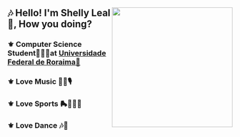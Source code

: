 

<!--
**ShellyLeal05/ShellyLeal05** is a ✨ _special_ ✨ repository because its `README.md` (this file) appears on your GitHub profile.

Here are some ideas to get you started:

- 🔭 I’m currently working on ...
- 🌱 I’m currently learning ...
- 👯 I’m looking to collaborate on ...
- 🤔 I’m looking for help with ...
- 💬 Ask me about ...
- 📫 How to reach me: ...
- 😄 Pronouns: ...
- ⚡ Fun fact: ...
-->
<div>
  <img align="right" height "180em" src="https://user-images.githubusercontent.com/94469543/232883306-b2ccd7a0-a0ce-4b1c-b7b8-e9a26e1a6c69.png" width="270"/>
  <h2 align="left">🎶 Hello! I'm Shelly Leal 🎀, How you doing? </h2>
  <h3 align="left">⚜️ Computer Science Student👩🏻‍💻at <a href="https://ufrr.br/">Universidade Federal de Roraima📍</a></h3>
  <h3 align="left">⚜️ Love Music 🎻🎸🎙️</h3>
  <h3 align="left">⚜️ Love Sports 🛼🤸🏻‍♂️ </h3>
  <h3 align="left">⚜️ Love Dance 🎶💜 </h3>
  <br>
</div>
